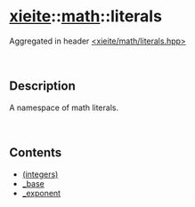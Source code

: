 # [xieite](../../xieite.md)\:\:[math](../../math.md)\:\:literals
Aggregated in header [<xieite/math/literals.hpp>](../../../include/xieite/math/literals.md)

&nbsp;

## Description
A namespace of math literals.

&nbsp;

## Contents
- [(integers)](./namespaces/literals/integers.md)
- [_base](./namespaces/literals/base.md)
- [_exponent](./namespaces/literals/exponent.md)
